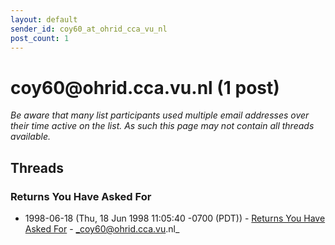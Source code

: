 ```yaml
---
layout: default
sender_id: coy60_at_ohrid_cca_vu_nl
post_count: 1
---
```


# coy60<span>@</span>ohrid.cca.vu.nl (1 post)

_Be aware that many list participants used multiple email addresses over their time active on the list. As such this page may not contain all threads available._

## Threads

### Returns You Have Asked For
+ 1998-06-18 (Thu, 18 Jun 1998 11:05:40 -0700 (PDT)) - [Returns You Have Asked For](/archive/1998/06/77068d253c5058fbbdd709546c4ed493b4804f3ecc82ac86fcef06ce0f792c77) - _coy60@ohrid.cca.vu.nl_

